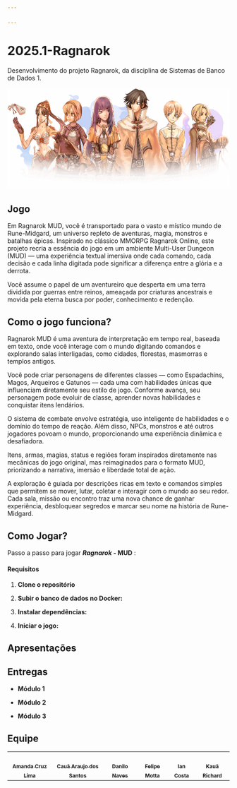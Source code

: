```yaml
---

---
```


# 2025.1-Ragnarok
Desenvolvimento do projeto Ragnarok, da disciplina de Sistemas de Banco de Dados 1.

<div align="center"> <img src="img/classes-overall.png" height="230" width="auto"/> </div>

## Jogo

Em Ragnarok MUD, você é transportado para o vasto e místico mundo de Rune-Midgard, um universo repleto de aventuras, magia, monstros e batalhas épicas. Inspirado no clássico MMORPG Ragnarok Online, este projeto recria a essência do jogo em um ambiente Multi-User Dungeon (MUD) — uma experiência textual imersiva onde cada comando, cada decisão e cada linha digitada pode significar a diferença entre a glória e a derrota.

Você assume o papel de um aventureiro que desperta em uma terra dividida por guerras entre reinos, ameaçada por criaturas ancestrais e movida pela eterna busca por poder, conhecimento e redenção.

## Como o jogo funciona?

Ragnarok MUD é uma aventura de interpretação em tempo real, baseada em texto, onde você interage com o mundo digitando comandos e explorando salas interligadas, como cidades, florestas, masmorras e templos antigos.

Você pode criar personagens de diferentes classes — como Espadachins, Magos, Arqueiros e Gatunos — cada uma com habilidades únicas que influenciam diretamente seu estilo de jogo. Conforme avança, seu personagem pode evoluir de classe, aprender novas habilidades e conquistar itens lendários.

O sistema de combate envolve estratégia, uso inteligente de habilidades e o domínio do tempo de reação. Além disso, NPCs, monstros e até outros jogadores povoam o mundo, proporcionando uma experiência dinâmica e desafiadora.

Itens, armas, magias, status e regiões foram inspirados diretamente nas mecânicas do jogo original, mas reimaginados para o formato MUD, priorizando a narrativa, imersão e liberdade total de ação.

A exploração é guiada por descrições ricas em texto e comandos simples que permitem se mover, lutar, coletar e interagir com o mundo ao seu redor. Cada sala, missão ou encontro traz uma nova chance de ganhar experiência, desbloquear segredos e marcar seu nome na história de Rune-Midgard.

## Como Jogar?

Passo a passo para jogar ***Ragnarok* - MUD** :

#### **Requisitos**

1. **Clone o repositório**

2. **Subir o banco de dados no Docker:**

3. **Instalar dependências:**

4. **Iniciar o jogo:**

## Apresentações

## Entregas

- **Módulo 1**

- **Módulo 2**

- **Módulo 3**

## Equipe

<div class="md-typeset__scrollwrap"><div class="md-typeset__table"><table>
    <tbody><tr>
        <td align="center"><a href="https://github.com/mandicrz"><img onmouseover="opaqImg(this)" onmouseout="normalImg(this)" src="https://avatars.githubusercontent.com/mandicrz" alt="" width="100px;"/><br /><sub><b>Amanda Cruz Lima</b></sub></a><br /><a href="https://github.com/mandicrz"></a></td>
        <td align="center"><a href="https://github.com/caua08"><img onmouseover="opaqImg(this)" onmouseout="normalImg(this)" src="https://avatars.githubusercontent.com/caua08" alt="" width="100px;"/><br /><sub><b>Cauã Araujo dos Santos</b></sub></a><br /><a href="https://github.com/caua08"></a></td>
        <td align="center"><a href="https://github.com/DaniloNavesS"><img onmouseover="opaqImg(this)" onmouseout="normalImg(this)" src="https://avatars.githubusercontent.com/DaniloNavesS" alt="" width="100px;"/><br /><sub><b>Danilo Naves</b></sub></a><br /><a href="https://github.com/DaniloNavesS"></a></td>
        <td align="center"><a href="https://github.com/M0tt1nh4"><img onmouseover="opaqImg(this)" onmouseout="normalImg(this)" src="https://avatars.githubusercontent.com/M0tt1nh4" alt="" width="100px;"/><br /><sub><b>Felipe Motta</b></sub></a><br /><a href="https://github.com/M0tt1nh4"></a></td>
        <td align="center"><a href="https://github.com/iancostag"><img onmouseover="opaqImg(this)" onmouseout="normalImg(this)" src="https://avatars.githubusercontent.com/iancostag" alt="" width="100px;"/><br /><sub><b>Ian Costa</b></sub></a><br /><a href="https://github.com/iancostag"></a></td>
        <td align="center"><a href="https://github.com/rich4rd1"><img onmouseover="opaqImg(this)" onmouseout="normalImg(this)" src="https://avatars.githubusercontent.com/rich4rd1" alt="" width="100px;"/><br /><sub><b>Kauã Richard</b></sub></a><br /><a href="https://github.com/rich4rd1"></a></td>
    </tr> 
</tbody></table></div></div> 


